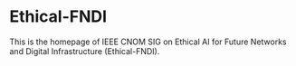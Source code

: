 # Ethical-FNDI
This is the homepage of IEEE CNOM SIG on Ethical AI for Future Networks and Digital Infrastructure (Ethical-FNDI).

